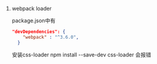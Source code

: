 1. webpack  loader

   package.json中有

   ```json
   "devDependencies": {
       "webpack" : "^3.6.0",
     }
   ```

   安装css-loader   npm install --save-dev css-loader 会报错

